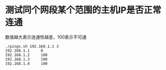 # 测试同个网段某个范围的主机IP是否正常连通
数值越大表示连通性越差，100表示不可通
```shell
./pings.sh 192.168.1.1 3
192.168.1.1     0
192.168.1.2     100
192.168.1.3     100
192.168.1.4     100
```